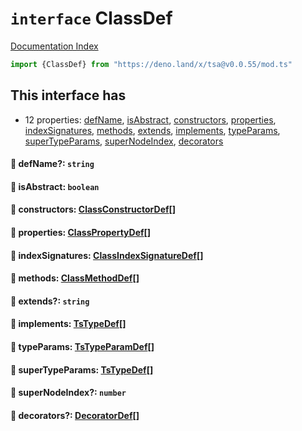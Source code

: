 # `interface` ClassDef

[Documentation Index](../README.md)

```ts
import {ClassDef} from "https://deno.land/x/tsa@v0.0.55/mod.ts"
```

## This interface has

- 12 properties:
[defName](#-defname-string),
[isAbstract](#-isabstract-boolean),
[constructors](#-constructors-classconstructordef),
[properties](#-properties-classpropertydef),
[indexSignatures](#-indexsignatures-classindexsignaturedef),
[methods](#-methods-classmethoddef),
[extends](#-extends-string),
[implements](#-implements-tstypedef),
[typeParams](#-typeparams-tstypeparamdef),
[superTypeParams](#-supertypeparams-tstypedef),
[superNodeIndex](#-supernodeindex-number),
[decorators](#-decorators-decoratordef)


#### 📄 defName?: `string`



#### 📄 isAbstract: `boolean`



#### 📄 constructors: [ClassConstructorDef](../interface.ClassConstructorDef/README.md)\[]



#### 📄 properties: [ClassPropertyDef](../interface.ClassPropertyDef/README.md)\[]



#### 📄 indexSignatures: [ClassIndexSignatureDef](../interface.ClassIndexSignatureDef/README.md)\[]



#### 📄 methods: [ClassMethodDef](../interface.ClassMethodDef/README.md)\[]



#### 📄 extends?: `string`



#### 📄 implements: [TsTypeDef](../type.TsTypeDef/README.md)\[]



#### 📄 typeParams: [TsTypeParamDef](../interface.TsTypeParamDef/README.md)\[]



#### 📄 superTypeParams: [TsTypeDef](../type.TsTypeDef/README.md)\[]



#### 📄 superNodeIndex?: `number`



#### 📄 decorators?: [DecoratorDef](../interface.DecoratorDef/README.md)\[]



